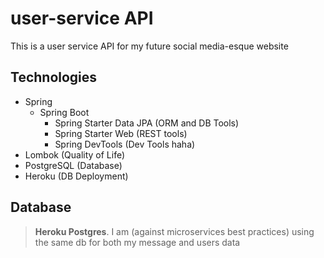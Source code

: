 # user-service API
This is a user service API for my future social media-esque website


## Technologies
* Spring
  * Spring Boot
    * Spring Starter Data JPA (ORM and DB Tools)
    * Spring Starter Web (REST tools)
    * Spring DevTools (Dev Tools haha)
* Lombok (Quality of Life)
* PostgreSQL (Database)
* Heroku (DB Deployment)


## Database
> **Heroku Postgres**. I am (against microservices best practices) using the same db for both my message and users data